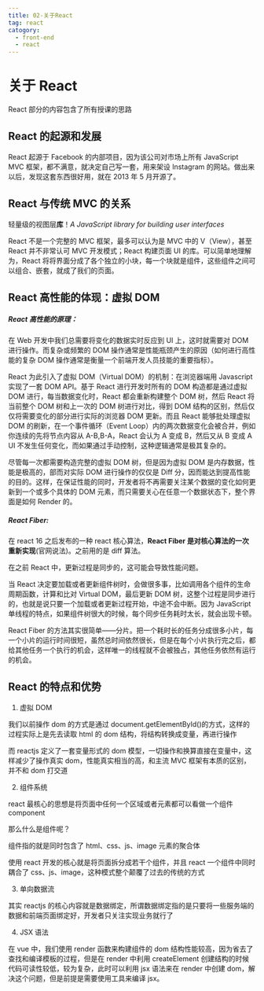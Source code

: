 ```yaml
---
title: 02-关于React
tag: react
catogory:
  - front-end
  - react
---
```


# 关于 React

React 部分的内容包含了所有授课的思路

## React 的起源和发展

React 起源于 Facebook 的内部项目，因为该公司对市场上所有 JavaScript MVC 框架，都不满意，就决定自己写一套，用来架设 Instagram 的网站。做出来以后，发现这套东西很好用，就在 2013 年 5 月开源了。

## React 与传统 MVC 的关系

轻量级的视图层**库**！_A JavaScript library for building user interfaces_

React 不是一个完整的 MVC 框架，最多可以认为是 MVC 中的 V（View），甚至 React 并不非常认可 MVC 开发模式；React 构建页面 UI 的库。可以简单地理解为，React 将将界面分成了各个独立的小块，每一个块就是组件，这些组件之间可以组合、嵌套，就成了我们的页面。

## React 高性能的体现：虚拟 DOM

##### React 高性能的原理：

在 Web 开发中我们总需要将变化的数据实时反应到 UI 上，这时就需要对 DOM 进行操作。而复杂或频繁的 DOM 操作通常是性能瓶颈产生的原因（如何进行高性能的复杂 DOM 操作通常是衡量一个前端开发人员技能的重要指标）。

React 为此引入了虚拟 DOM（Virtual DOM）的机制：在浏览器端用 Javascript 实现了一套 DOM API。基于 React 进行开发时所有的 DOM 构造都是通过虚拟 DOM 进行，每当数据变化时，React 都会重新构建整个 DOM 树，然后 React 将当前整个 DOM 树和上一次的 DOM 树进行对比，得到 DOM 结构的区别，然后仅仅将需要变化的部分进行实际的浏览器 DOM 更新。而且 React 能够批处理虚拟 DOM 的刷新，在一个事件循环（Event Loop）内的两次数据变化会被合并，例如你连续的先将节点内容从 A-B,B-A，React 会认为 A 变成 B，然后又从 B 变成 A UI 不发生任何变化，而如果通过手动控制，这种逻辑通常是极其复杂的。

尽管每一次都需要构造完整的虚拟 DOM 树，但是因为虚拟 DOM 是内存数据，性能是极高的，部而对实际 DOM 进行操作的仅仅是 Diff 分，因而能达到提高性能的目的。这样，在保证性能的同时，开发者将不再需要关注某个数据的变化如何更新到一个或多个具体的 DOM 元素，而只需要关心在任意一个数据状态下，整个界面是如何 Render 的。

##### React Fiber:

在 react 16 之后发布的一种 react 核心算法，**React Fiber 是对核心算法的一次重新实现**(官网说法)。之前用的是 diff 算法。

在之前 React 中，更新过程是同步的，这可能会导致性能问题。

当 React 决定要加载或者更新组件树时，会做很多事，比如调用各个组件的生命周期函数，计算和比对 Virtual DOM，最后更新 DOM 树，这整个过程是同步进行的，也就是说只要一个加载或者更新过程开始，中途不会中断。因为 JavaScript 单线程的特点，如果组件树很大的时候，每个同步任务耗时太长，就会出现卡顿。

React Fiber 的方法其实很简单——分片。把一个耗时长的任务分成很多小片，每一个小片的运行时间很短，虽然总时间依然很长，但是在每个小片执行完之后，都给其他任务一个执行的机会，这样唯一的线程就不会被独占，其他任务依然有运行的机会。

## React 的特点和优势

1. 虚拟 DOM

我们以前操作 dom 的方式是通过 document.getElementById()的方式，这样的过程实际上是先去读取 html 的 dom 结构，将结构转换成变量，再进行操作

而 reactjs 定义了一套变量形式的 dom 模型，一切操作和换算直接在变量中，这样减少了操作真实 dom，性能真实相当的高，和主流 MVC 框架有本质的区别，并不和 dom 打交道

2. 组件系统

react 最核心的思想是将页面中任何一个区域或者元素都可以看做一个组件 component

那么什么是组件呢？

组件指的就是同时包含了 html、css、js、image 元素的聚合体

使用 react 开发的核心就是将页面拆分成若干个组件，并且 react 一个组件中同时耦合了 css、js、image，这种模式整个颠覆了过去的传统的方式

3. 单向数据流

其实 reactjs 的核心内容就是数据绑定，所谓数据绑定指的是只要将一些服务端的数据和前端页面绑定好，开发者只关注实现业务就行了

4. JSX 语法

在 vue 中，我们使用 render 函数来构建组件的 dom 结构性能较高，因为省去了查找和编译模板的过程，但是在 render 中利用 createElement 创建结构的时候代码可读性较低，较为复杂，此时可以利用 jsx 语法来在 render 中创建 dom，解决这个问题，但是前提是需要使用工具来编译 jsx。
